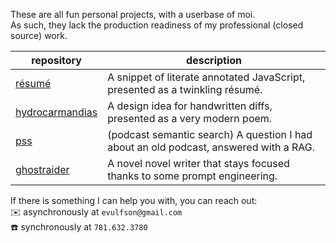 These are all fun personal projects, with a userbase of moi.  
As such, they lack the production readiness of my professional (closed source) work.

repository | description
-----------|------------
[résumé][0] | A snippet of literate annotated JavaScript, presented as a twinkling résumé.
[hydrocarmandias][1] | A design idea for handwritten diffs, presented as a very modern poem.
[pss][2] | (podcast semantic search) A question I had about an old podcast, answered with a RAG.
[ghostraider][3] | A novel novel writer that stays focused thanks to some prompt engineering.

[0]: https://yegeniy.github.io/resume
[1]: https://yegeniy.github.io/hydrocarmandias
[2]: https://yegeniy.github.io/pss
[3]: https://yegeniy.github.io/ghostraider

If there is something I can help you with, you can reach out:  
✉️ asynchronously at `evulfson@gmail.com`  
☎️  synchronously at `781.632.3780`
